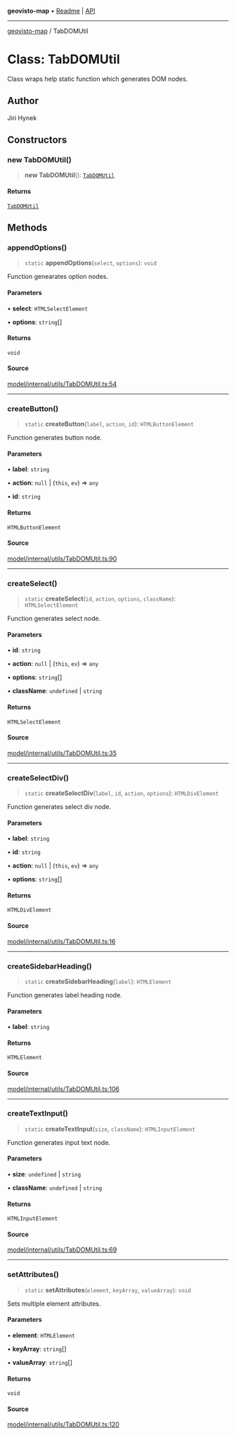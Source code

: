 **geovisto-map** • [Readme](../README.md) \| [API](../globals.md)

***

[geovisto-map](../README.md) / TabDOMUtil

# Class: TabDOMUtil

Class wraps help static function which generates DOM nodes.

## Author

Jiri Hynek

## Constructors

### new TabDOMUtil()

> **new TabDOMUtil**(): [`TabDOMUtil`](TabDOMUtil.md)

#### Returns

[`TabDOMUtil`](TabDOMUtil.md)

## Methods

### appendOptions()

> `static` **appendOptions**(`select`, `options`): `void`

Function genearates option nodes.

#### Parameters

• **select**: `HTMLSelectElement`

• **options**: `string`[]

#### Returns

`void`

#### Source

[model/internal/utils/TabDOMUtil.ts:54](https://github.com/geovisto/geovisto-map/blob/5ee2cb5d45c19062fc8fc6beefa2848c076518b6/src/model/internal/utils/TabDOMUtil.ts#L54)

***

### createButton()

> `static` **createButton**(`label`, `action`, `id`): `HTMLButtonElement`

Function generates button node.

#### Parameters

• **label**: `string`

• **action**: `null` \| (`this`, `ev`) => `any`

• **id**: `string`

#### Returns

`HTMLButtonElement`

#### Source

[model/internal/utils/TabDOMUtil.ts:90](https://github.com/geovisto/geovisto-map/blob/5ee2cb5d45c19062fc8fc6beefa2848c076518b6/src/model/internal/utils/TabDOMUtil.ts#L90)

***

### createSelect()

> `static` **createSelect**(`id`, `action`, `options`, `className`): `HTMLSelectElement`

Function generates select node.

#### Parameters

• **id**: `string`

• **action**: `null` \| (`this`, `ev`) => `any`

• **options**: `string`[]

• **className**: `undefined` \| `string`

#### Returns

`HTMLSelectElement`

#### Source

[model/internal/utils/TabDOMUtil.ts:35](https://github.com/geovisto/geovisto-map/blob/5ee2cb5d45c19062fc8fc6beefa2848c076518b6/src/model/internal/utils/TabDOMUtil.ts#L35)

***

### createSelectDiv()

> `static` **createSelectDiv**(`label`, `id`, `action`, `options`): `HTMLDivElement`

Function generates select div node.

#### Parameters

• **label**: `string`

• **id**: `string`

• **action**: `null` \| (`this`, `ev`) => `any`

• **options**: `string`[]

#### Returns

`HTMLDivElement`

#### Source

[model/internal/utils/TabDOMUtil.ts:16](https://github.com/geovisto/geovisto-map/blob/5ee2cb5d45c19062fc8fc6beefa2848c076518b6/src/model/internal/utils/TabDOMUtil.ts#L16)

***

### createSidebarHeading()

> `static` **createSidebarHeading**(`label`): `HTMLElement`

Function generates label heading node.

#### Parameters

• **label**: `string`

#### Returns

`HTMLElement`

#### Source

[model/internal/utils/TabDOMUtil.ts:106](https://github.com/geovisto/geovisto-map/blob/5ee2cb5d45c19062fc8fc6beefa2848c076518b6/src/model/internal/utils/TabDOMUtil.ts#L106)

***

### createTextInput()

> `static` **createTextInput**(`size`, `className`): `HTMLInputElement`

Function generates input text node.

#### Parameters

• **size**: `undefined` \| `string`

• **className**: `undefined` \| `string`

#### Returns

`HTMLInputElement`

#### Source

[model/internal/utils/TabDOMUtil.ts:69](https://github.com/geovisto/geovisto-map/blob/5ee2cb5d45c19062fc8fc6beefa2848c076518b6/src/model/internal/utils/TabDOMUtil.ts#L69)

***

### setAttributes()

> `static` **setAttributes**(`element`, `keyArray`, `valueArray`): `void`

Sets multiple element attributes.

#### Parameters

• **element**: `HTMLElement`

• **keyArray**: `string`[]

• **valueArray**: `string`[]

#### Returns

`void`

#### Source

[model/internal/utils/TabDOMUtil.ts:120](https://github.com/geovisto/geovisto-map/blob/5ee2cb5d45c19062fc8fc6beefa2848c076518b6/src/model/internal/utils/TabDOMUtil.ts#L120)
